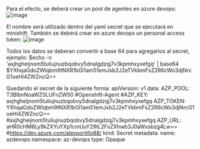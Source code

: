 Para el efecto, se deberá crear un pool de agentes en azure devops:
![image](https://github.com/user-attachments/assets/df6d097f-9688-45f4-8e1c-44db23a8b4a6)

El nombre será utilizado dentro del yaml secret que se ejecutará en minishift. También se deberá crear en azure devops un personal access token:
![image](https://github.com/user-attachments/assets/8a783d4f-13b3-4db7-a7b6-1f0ed0c91632)

Todos los datos se deberan convertir a base 64 para agregarlos al secret, ejemplo:
$echo -n 'axjhgheijnom5tuliujnuzbqobvy5dnalgdzqj7v3kpmhxyxefgq' | base64
$YXhqaGdoZWlqbm9tNXR1bGl1am51emJxb2J2eTVkbmFsZ2R6cWo3djNrcG1oeHl4ZWZncQ==

Quedando el secret de la siguiente forma:
apiVersion: v1
data:
  AZP_POOL: T3BlbnNoaWZ0LUFnZW50 #Openshift-Agent
  #AZP_KEY: axjhgheijnom5tuliujnuzbqobvy5dnalgdzqj7v3kpmhxyxefgq
  AZP_TOKEN: YXhqaGdoZWlqbm9tNXR1bGl1am51emJxb2J2eTVkbmFsZ2R6cWo3djNrcG1oeHl4ZWZncQ== #axjhgheijnom5tuliujnuzbqobvy5dnalgdzqj7v3kpmhxyxefgq
  AZP_URL: aHR0cHM6Ly9kZXYuYXp1cmUuY29tL2FsZXhwb3J0aWxsbzg4Lw== #https://dev.azure.com/alexportillo88/
kind: Secret
metadata:
  name: azdevops
  namespace: az-devops
type: Opaque
